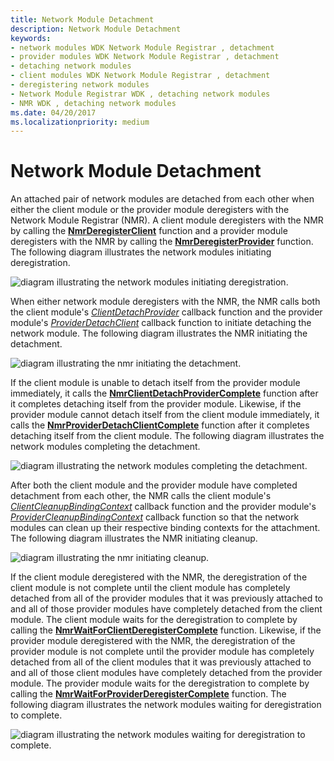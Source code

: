 ```yaml
---
title: Network Module Detachment
description: Network Module Detachment
keywords:
- network modules WDK Network Module Registrar , detachment
- provider modules WDK Network Module Registrar , detachment
- detaching network modules
- client modules WDK Network Module Registrar , detachment
- deregistering network modules
- Network Module Registrar WDK , detaching network modules
- NMR WDK , detaching network modules
ms.date: 04/20/2017
ms.localizationpriority: medium
---
```


# Network Module Detachment


An attached pair of network modules are detached from each other when either the client module or the provider module deregisters with the Network Module Registrar (NMR). A client module deregisters with the NMR by calling the [**NmrDeregisterClient**](/windows-hardware/drivers/ddi/netioddk/nf-netioddk-nmrderegisterclient) function and a provider module deregisters with the NMR by calling the [**NmrDeregisterProvider**](/windows-hardware/drivers/ddi/netioddk/nf-netioddk-nmrderegisterprovider) function. The following diagram illustrates the network modules initiating deregistration.

![diagram illustrating the network modules initiating deregistration.](images/nmrdetach1.png)

When either network module deregisters with the NMR, the NMR calls both the client module's [*ClientDetachProvider*](/windows-hardware/drivers/ddi/netioddk/nc-netioddk-npi_client_detach_provider_fn) callback function and the provider module's [*ProviderDetachClient*](/windows-hardware/drivers/ddi/netioddk/nc-netioddk-npi_provider_detach_client_fn) callback function to initiate detaching the network module. The following diagram illustrates the NMR initiating the detachment.

![diagram illustrating the nmr initiating the detachment.](images/nmrdetach2.png)

If the client module is unable to detach itself from the provider module immediately, it calls the [**NmrClientDetachProviderComplete**](/windows-hardware/drivers/ddi/netioddk/nf-netioddk-nmrclientdetachprovidercomplete) function after it completes detaching itself from the provider module. Likewise, if the provider module cannot detach itself from the client module immediately, it calls the [**NmrProviderDetachClientComplete**](/windows-hardware/drivers/ddi/netioddk/nf-netioddk-nmrproviderdetachclientcomplete) function after it completes detaching itself from the client module. The following diagram illustrates the network modules completing the detachment.

![diagram illustrating the network modules completing the detachment.](images/nmrdetach3.png)


After both the client module and the provider module have completed detachment from each other, the NMR calls the client module's [*ClientCleanupBindingContext*](/windows-hardware/drivers/ddi/netioddk/nc-netioddk-npi_client_cleanup_binding_context_fn) callback function and the provider module's [*ProviderCleanupBindingContext*](/windows-hardware/drivers/ddi/netioddk/nc-netioddk-npi_provider_cleanup_binding_context_fn) callback function so that the network modules can clean up their respective binding contexts for the attachment. The following diagram illustrates the NMR initiating cleanup.

![diagram illustrating the nmr initiating cleanup.](images/nmrdetach4.png)


If the client module deregistered with the NMR, the deregistration of the client module is not complete until the client module has completely detached from all of the provider modules that it was previously attached to and all of those provider modules have completely detached from the client module. The client module waits for the deregistration to complete by calling the [**NmrWaitForClientDeregisterComplete**](/windows-hardware/drivers/ddi/netioddk/nf-netioddk-nmrwaitforclientderegistercomplete) function. Likewise, if the provider module deregistered with the NMR, the deregistration of the provider module is not complete until the provider module has completely detached from all of the client modules that it was previously attached to and all of those client modules have completely detached from the provider module. The provider module waits for the deregistration to complete by calling the [**NmrWaitForProviderDeregisterComplete**](/windows-hardware/drivers/ddi/netioddk/nf-netioddk-nmrwaitforproviderderegistercomplete) function. The following diagram illustrates the network modules waiting for deregistration to complete.

![diagram illustrating the network modules waiting for deregistration to complete.](images/nmrdetach5.png)
